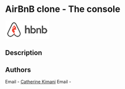 # AirBnB clone - The console

![catherine](/AirBnB_logo/logo.png)

## Description

## Authors

Email - [Catherine Kimani](catherinekimani882@gmail.com)
Email - 